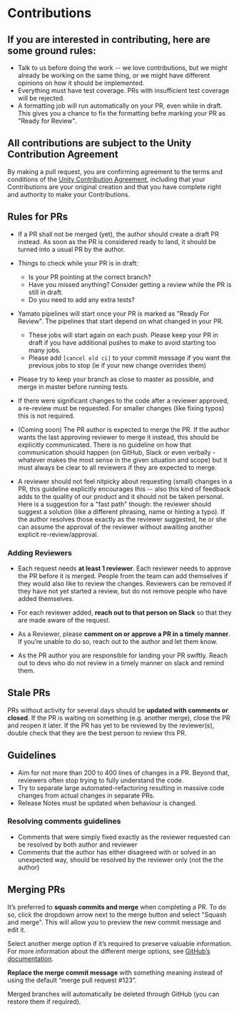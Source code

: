 # Contributions

## If you are interested in contributing, here are some ground rules:
* Talk to us before doing the work -- we love contributions, but we might already be working on the same thing, or we might have different opinions on how it should be implemented.
* Everything must have test coverage. PRs with insufficient test coverage will be rejected.
* A formatting job will run automatically on your PR, even while in draft. This gives you a chance to fix the formatting befre marking your PR as "Ready for Review".

## All contributions are subject to the Unity Contribution Agreement

By making a pull request, you are confirming agreement to the terms and conditions of the [Unity Contribution Agreement](https://unity3d.com/legal/licenses/Unity_Contribution_Agreement), including that your Contributions are your original creation and that you have complete right and authority to make your Contributions.

## Rules for PRs

* If a PR shall not be merged (yet), the author should create a draft PR instead. As soon as the PR is considered ready to land, it should be turned into a usual PR by the author.
* Things to check while your PR is in draft:
    * Is your PR pointing at the correct branch?
    * Have you missed anything? Consider getting a review while the PR is still in draft.
    * Do you need to add any extra tests?

* Yamato pipelines will start once your PR is marked as "Ready For Review". The pipelines that start depend on what changed in your PR.
    * These jobs will start again on each push. Please keep your PR in draft if you have additional pushes to make to avoid starting too many jobs.
    * Please add `[cancel old ci]` to your commit message if you want the previous jobs to stop (ie if your new change overrides them)

* Please try to keep your branch as close to master as possible, and merge in master before running tests.

* If there were significant changes to the code after a reviewer approved, a re-review must be requested. For smaller changes (like fixing typos) this is not required.

* (Coming soon) The PR author is expected to merge the PR. If the author wants the last approving reviewer to merge it instead, this should be explicitly communicated. There is no guideline on how that communication should happen (on GitHub, Slack or even verbally - whatever makes the most sense in the given situation and scope) but it must always be clear to all reviewers if they are expected to merge.

* A reviewer should not feel nitpicky about requesting (small) changes in a PR, this guideline explicitly encourages this -- also this kind of feedback adds to the quality of our product and it should not be taken personal. Here is a suggestion for a "fast path" though: the reviewer should suggest a solution (like a different phrasing, name or hinting a typo). If the author resolves those exactly as the reviewer suggested, he or she can assume the approval of the reviewer without awaiting another explicit re-review/approval.   


### Adding Reviewers

* Each request needs **at least 1 reviewer**. Each reviewer needs to approve the PR before it is merged. People from the team can add themselves if they would also like to review the changes. Reviewers can be removed if they have not yet started a review, but do not remove people who have added themselves.

* For each reviewer added, **reach out to that person on Slack** so that they are made aware of the request.

* As a Reviewer, please **comment on or approve a PR in a timely manner**. If you’re unable to do so, reach out to the author and let them know. 

* As the PR author you are responsible for landing your PR swiftly. Reach out to devs who do not review in a timely manner on slack and remind them.

## Stale PRs

PRs without activity for several days should be **updated with comments or closed**. If the PR is waiting on something (e.g. another merge), close the PR and reopen it later. If the PR has yet to be reviewed by the reviewer(s), double check that they are the best person to review this PR.

## Guidelines

* Aim for not more than 200 to 400 lines of changes in a PR. Beyond that, reviewers often stop trying to fully understand the code.
* Try to separate large automated-refactoring resulting in massive code changes from actual changes in separate PRs.
* Release Notes must be updated when behaviour is changed.

### Resolving comments guidelines
* Comments that were simply fixed exactly as the reviewer requested can be resolved by both author and reviewer
* Comments that the author has either disagreed with or solved in an unexpected way, should be resolved by the reviewer only (not the the author)

## Merging PRs

It’s preferred to **squash commits and merge** when completing a PR. To do so, click the dropdown arrow next to the merge button and select "Squash and merge". This will allow you to preview the new commit message and edit it.

Select another merge option if it’s required to preserve valuable information. For more information about the different merge options, see [GitHub’s documentation](https://help.github.com/articles/about-merge-methods-on-github/).

**Replace the merge commit message** with something meaning instead of using the default “merge pull request #123”.

Merged branches will automatically be deleted through GitHub (you can restore them if required).
